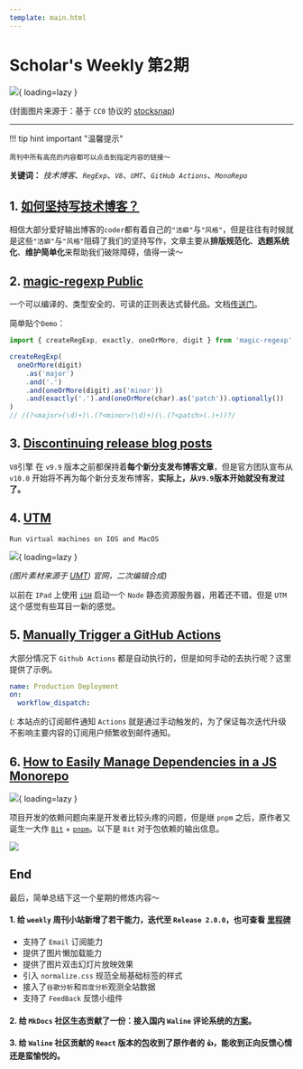 ```yaml
---
template: main.html
---
```


# Scholar's Weekly 第2期

![](https://to-out-use.oss-cn-hangzhou.aliyuncs.com/common/QXMTCH.jpg?x-oss-process=image/auto-orient,1/interlace,1/quality,q_90/format,webp){ loading=lazy }


(封面图片来源于：基于 `CC0` 协议的 [stocksnap](https://stocksnap.io/photo/street-desert-WIJKB8LQG8))

------

!!! tip hint important "温馨提示"

    周刊中所有高亮的内容都可以点击到指定内容的链接～

**关键词：** *技术博客*、*`RegExp`*、*`V8`*、*`UMT`*、*`GitHub Actions`*、*`MonoRepo`*

## 1. [如何坚持写技术博客？](https://zhuanlan.zhihu.com/p/497150220)

相信大部分爱好输出博客的`coder`都有着自己的`"洁癖"`与`"风格"`，但是往往有时候就是这些`"洁癖"`与`"风格"`阻碍了我们的坚持写作，文章主要从**排版规范化**、**选题系统化**、**维护简单化**来帮助我们破除障碍，值得一读～

## 2. [magic-regexp Public](https://github.com/danielroe/magic-regexp)

一个可以编译的、类型安全的、可读的正则表达式替代品。文档[传送门](https://magic-regexp.roe.dev/)。

简单贴个`Demo`：

```ts
import { createRegExp, exactly, oneOrMore, digit } from 'magic-regexp'

createRegExp(
  oneOrMore(digit)
    .as('major')
    .and('.')
    .and(oneOrMore(digit).as('minor'))
    .and(exactly('.').and(oneOrMore(char).as('patch')).optionally())
)
// /(?<major>(\d)+)\.(?<minor>(\d)+)(\.(?<patch>(.)+))?/

```

## 3. [Discontinuing release blog posts](https://v8.dev/blog/discontinuing-release-posts)

`V8`引擎 在 `v9.9` 版本之前都保持着**每个新分支发布博客文章**，但是官方团队宣布从 `v10.0` 开始将不再为每个新分支发布博客，**实际上，从`V9.9`版本开始就没有发过了。**

## 4. [UTM](https://getutm.app/)

`Run virtual machines on IOS and MacOS`

![](https://to-out-use.oss-cn-hangzhou.aliyuncs.com/common/N86quG.png?x-oss-process=image/auto-orient,1/interlace,1/quality,q_90/format,webp){ loading=lazy }

*(图片素材来源于 [UMT](https://getutm.app/)) 官网，二次编辑合成)*

以前在 `IPad` 上使用 [`iSH`](https://github.com/ish-app/ish) 启动一个 `Node` 静态资源服务器，用着还不错。但是 `UTM` 这个感觉有些耳目一新的感觉。

## 5. [Manually Trigger a GitHub Actions](https://levelup.gitconnected.com/how-to-manually-trigger-a-github-actions-workflow-4712542f1960)

大部分情况下 `Github Actions` 都是自动执行的，但是如何手动的去执行呢？这里提供了示例。

```yml
name: Production Deployment
on: 
  workflow_dispatch:
```
(: 本站点的订阅邮件通知 `Actions` 就是通过手动触发的，为了保证每次迭代升级不影响主要内容的订阅用户频繁收到邮件通知。

## 6. [How to Easily Manage Dependencies in a JS Monorepo](https://blog.bitsrc.io/how-to-easily-manage-dependencies-in-a-js-monorepo-6216bd6621ea)

![](https://to-out-use.oss-cn-hangzhou.aliyuncs.com/common/Fx2BYB.jpg?x-oss-process=image/auto-orient,1/interlace,1/quality,q_90/format,webp){ loading=lazy }

项目开发的依赖问题向来是开发者比较头疼的问题，但是继 `pnpm` 之后，原作者又诞生一大作 [`Bit`](https://bit.cloud/blog/painless-monorepo-dependency-management-with-bit-l4f9fzyw) + [`pnpm`](https://bit.cloud/blog/painless-monorepo-dependency-management-with-bit-l4f9fzyw)。以下是 `Bit` 对于包依赖的输出信息。

![](https://to-out-use.oss-cn-hangzhou.aliyuncs.com/common/OHFA7z.png?x-oss-process=image/auto-orient,1/interlace,1/quality,q_90/format,webp)

## End

最后，简单总结下这一个星期的修炼内容～

#### 1. 给 `weekly` 周刊小站新增了若干能力，迭代至 `Release 2.0.0`，也可查看 [里程碑](/LANDMARK/)

- 支持了 `Email` 订阅能力
- 提供了图片懒加载能力
- 提供了图片双击幻灯片放映效果
- 引入 `normalize.css` 规范全局基础标签的样式
- 接入了`谷歌分析`和`百度分析`观测全站数据
- 支持了 `FeedBack` 反馈小组件 

#### 2. 给 `MkDocs` 社区生态贡献了一份：接入国内 `Waline` 评论系统的[方案](https://github.com/squidfunk/mkdocs-material/discussions/4166)。

#### 3. 给 `Waline` 社区贡献的 `React` 版本的[包](https://montage.bigdreamer.cc/components/mit/react-waline-client)收到了原作者的 `👍`，能收到正向反馈心情还是蛮愉悦的。
